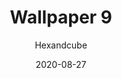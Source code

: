 ---
title: Wallpaper 9
author: Hexandcube
description: Minimalistic blobs
keyword: blobs, minimalistic, desktop, wallpaper, colorful
id: 9
variants: [light, dark]
license: CC BY-NC 4.0
license_url: https://creativecommons.org/licenses/by-nc/4.0/
date: 2020-08-27
category: wallpapers
---